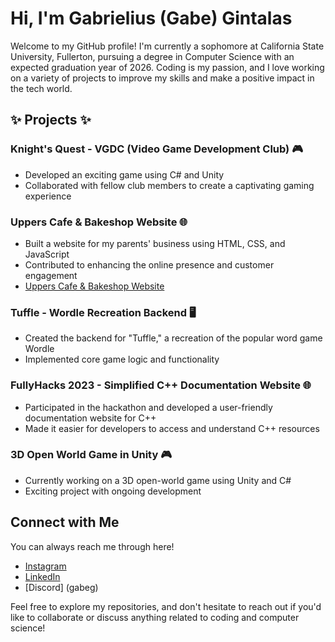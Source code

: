# Hi, I'm Gabrielius (Gabe) Gintalas

Welcome to my GitHub profile! I'm currently a sophomore at California State University, Fullerton, pursuing a degree in Computer Science with an expected graduation year of 2026. Coding is my passion, and I love working on a variety of projects to improve my skills and make a positive impact in the tech world.

## ✨ Projects ✨

### Knight's Quest - VGDC (Video Game Development Club) 🎮
- Developed an exciting game using C# and Unity
- Collaborated with fellow club members to create a captivating gaming experience

### Uppers Cafe & Bakeshop Website 🌐
- Built a website for my parents' business using HTML, CSS, and JavaScript
- Contributed to enhancing the online presence and customer engagement
- [Uppers Cafe & Bakeshop Website](https://www.upperscafebakeshop.com/)

### Tuffle - Wordle Recreation Backend 🖥️
- Created the backend for "Tuffle," a recreation of the popular word game Wordle
- Implemented core game logic and functionality

### FullyHacks 2023 - Simplified C++ Documentation Website 🌐
- Participated in the hackathon and developed a user-friendly documentation website for C++
- Made it easier for developers to access and understand C++ resources

### 3D Open World Game in Unity 🎮
- Currently working on a 3D open-world game using Unity and C#
- Exciting project with ongoing development

## Connect with Me

You can always reach me through here!

- [Instagram](https://www.instagram.com/gabe.gin/)
- [LinkedIn](https://www.linkedin.com/in/gabrielius-gintalas-a3523a252/) 
- [Discord] (gabeg)

Feel free to explore my repositories, and don't hesitate to reach out if you'd like to collaborate or discuss anything related to coding and computer science!


